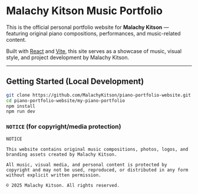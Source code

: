 # Malachy Kitson Music Portfolio

This is the official personal portfolio website for **Malachy Kitson** — featuring original piano compositions, performances, and music-related content.

Built with [React](https://react.dev/) and [Vite](https://vitejs.dev/), this site serves as a showcase of music, visual style, and project development by Malachy Kitson.

---

## Getting Started (Local Development)

```bash
git clone https://github.com/MalachyKitson/piano-portfolio-website.git
cd piano-portfolio-website/my-piano-portfolio
npm install
npm run dev
```

### `NOTICE` (for copyright/media protection)

```text
NOTICE

This website contains original music compositions, photos, logos, and branding assets created by Malachy Kitson.

All music, visual media, and personal content is protected by copyright and may not be used, reproduced, or distributed in any form without explicit written permission.

© 2025 Malachy Kitson. All rights reserved.
```
